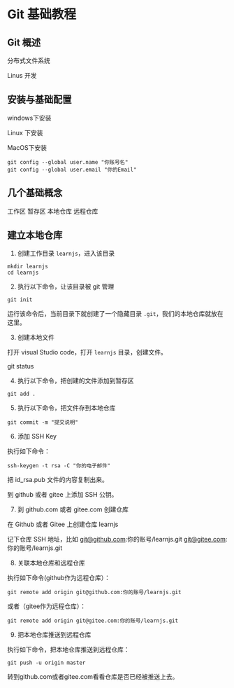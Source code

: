 # Git 基础教程

## Git 概述

分布式文件系统

Linus 开发

## 安装与基础配置

windows下安装

Linux 下安装

MacOS下安装

```
git config --global user.name "你账号名"
git config --global user.email "你的Email"
```

## 几个基础概念

工作区
暂存区
本地仓库
远程仓库

## 建立本地仓库

1. 创建工作目录 `learnjs`，进入该目录

```
mkdir learnjs
cd learnjs
```

2. 执行以下命令，让该目录被 git 管理

```
git init
```

运行该命令后，当前目录下就创建了一个隐藏目录 `.git`，我们的本地仓库就放在这里。

3. 创建本地文件

打开 visual Studio code，打开 `learnjs` 目录，创建文件。

git status

4. 执行以下命令，把创建的文件添加到暂存区

```
git add .
```

5. 执行以下命令，把文件存到本地仓库

```
git commit -m "提交说明"
```

6. 添加 SSH Key

执行如下命令：


```
ssh-keygen -t rsa -C "你的电子邮件"
```

把 id_rsa.pub 文件的内容复制出来。

到 github 或者 gitee 上添加 SSH 公钥。


7. 到 github.com 或者 gitee.com 创建仓库

在 Github 或者 Gitee 上创建仓库 learnjs

记下仓库 SSH 地址，比如
git@github.com:你的账号/learnjs.git
git@gitee.com:你的账号/learnjs.git

8. 关联本地仓库和远程仓库

执行如下命令(github作为远程仓库）：

```
git remote add origin git@github.com:你的账号/learnjs.git
```

或者（gitee作为远程仓库）：

```
git remote add origin git@gitee.com:你的账号/learnjs.git
```

9. 把本地仓库推送到远程仓库

执行如下命令，把本地仓库推送到远程仓库：

```
git push -u origin master
```

转到github.com或者gitee.com看看仓库是否已经被推送上去。





